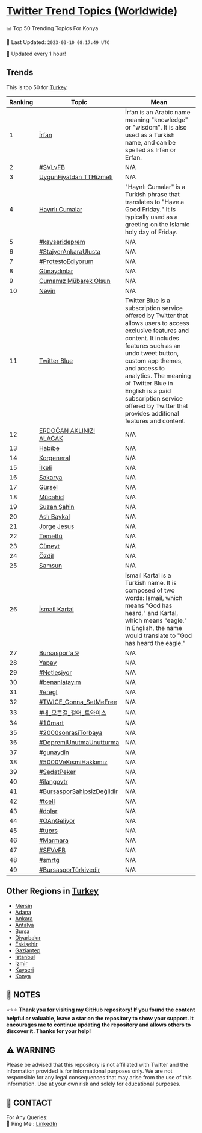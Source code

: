 [Twitter Trend Topics (Worldwide)](https://github.com/ErcinDedeoglu/Twitter-Trend-Topics)
==========


📊 Top 50 Trending Topics For Konya

📆 Last Updated: `2023-03-10 08:17:49 UTC`

🔧 Updated every 1 hour!


## Trends

This is top 50 for [Turkey](</Turkey>)

| Ranking | Topic | Mean |
| ------- | ------------ | ------------ |
| 1 | [İrfan](http://twitter.com/search?q=%c4%b0rfan) | İrfan is an Arabic name meaning "knowledge" or "wisdom". It is also used as a Turkish name, and can be spelled as Irfan or Erfan. |
| 2 | [#SVLvFB](http://twitter.com/search?q=%23SVLvFB) | N/A |
| 3 | [UygunFiyatdan TTHizmeti](http://twitter.com/search?q=UygunFiyatdan+TTHizmeti) | N/A |
| 4 | [Hayırlı Cumalar](http://twitter.com/search?q=Hay%c4%b1rl%c4%b1+Cumalar) | "Hayırlı Cumalar" is a Turkish phrase that translates to "Have a Good Friday." It is typically used as a greeting on the Islamic holy day of Friday. |
| 5 | [#kayserideprem](http://twitter.com/search?q=%23kayserideprem) | N/A |
| 6 | [#StajyerAnkaraUlusta](http://twitter.com/search?q=%23StajyerAnkaraUlusta) | N/A |
| 7 | [#ProtestoEdiyorum](http://twitter.com/search?q=%23ProtestoEdiyorum) | N/A |
| 8 | [Günaydınlar](http://twitter.com/search?q=G%c3%bcnayd%c4%b1nlar) | N/A |
| 9 | [Cumamız Mübarek Olsun](http://twitter.com/search?q=Cumam%c4%b1z+M%c3%bcbarek+Olsun) | N/A |
| 10 | [Nevin](http://twitter.com/search?q=Nevin) | N/A |
| 11 | [Twitter Blue](http://twitter.com/search?q=Twitter+Blue) | Twitter Blue is a subscription service offered by Twitter that allows users to access exclusive features and content. It includes features such as an undo tweet button, custom app themes, and access to analytics. The meaning of Twitter Blue in English is a paid subscription service offered by Twitter that provides additional features and content. |
| 12 | [ERDOĞAN AKLINIZI ALACAK](http://twitter.com/search?q=ERDO%c4%9eAN+AKLINIZI+ALACAK) | N/A |
| 13 | [Habibe](http://twitter.com/search?q=Habibe) | N/A |
| 14 | [Korgeneral](http://twitter.com/search?q=Korgeneral) | N/A |
| 15 | [İlkeli](http://twitter.com/search?q=%c4%b0lkeli) | N/A |
| 16 | [Sakarya](http://twitter.com/search?q=Sakarya) | N/A |
| 17 | [Gürsel](http://twitter.com/search?q=G%c3%bcrsel) | N/A |
| 18 | [Mücahid](http://twitter.com/search?q=M%c3%bccahid) | N/A |
| 19 | [Suzan Şahin](http://twitter.com/search?q=Suzan+%c5%9eahin) | N/A |
| 20 | [Aslı Baykal](http://twitter.com/search?q=Asl%c4%b1+Baykal) | N/A |
| 21 | [Jorge Jesus](http://twitter.com/search?q=Jorge+Jesus) | N/A |
| 22 | [Temettü](http://twitter.com/search?q=Temett%c3%bc) | N/A |
| 23 | [Cüneyt](http://twitter.com/search?q=C%c3%bcneyt) | N/A |
| 24 | [Özdil](http://twitter.com/search?q=%c3%96zdil) | N/A |
| 25 | [Samsun](http://twitter.com/search?q=Samsun) | N/A |
| 26 | [İsmail Kartal](http://twitter.com/search?q=%c4%b0smail+Kartal) | İsmail Kartal is a Turkish name. It is composed of two words: İsmail, which means "God has heard," and Kartal, which means "eagle." In English, the name would translate to "God has heard the eagle." |
| 27 | [Bursaspor'a 9](http://twitter.com/search?q=Bursaspor%27a+9) | N/A |
| 28 | [Yapay](http://twitter.com/search?q=Yapay) | N/A |
| 29 | [#Netleşiyor](http://twitter.com/search?q=%23Netle%c5%9fiyor) | N/A |
| 30 | [#benanlatayım](http://twitter.com/search?q=%23benanlatay%c4%b1m) | N/A |
| 31 | [#eregl](http://twitter.com/search?q=%23eregl) | N/A |
| 32 | [#TWICE_Gonna_SetMeFree](http://twitter.com/search?q=%23TWICE_Gonna_SetMeFree) | N/A |
| 33 | [#내_모든걸_걸어_트와이스](http://twitter.com/search?q=%23%eb%82%b4_%eb%aa%a8%eb%93%a0%ea%b1%b8_%ea%b1%b8%ec%96%b4_%ed%8a%b8%ec%99%80%ec%9d%b4%ec%8a%a4) | N/A |
| 34 | [#10mart](http://twitter.com/search?q=%2310mart) | N/A |
| 35 | [#2000sonrasiTorbaya](http://twitter.com/search?q=%232000sonrasiTorbaya) | N/A |
| 36 | [#DepremiUnutmaUnutturma](http://twitter.com/search?q=%23DepremiUnutmaUnutturma) | N/A |
| 37 | [#gunaydin](http://twitter.com/search?q=%23gunaydin) | N/A |
| 38 | [#5000VeKısmiHakkımız](http://twitter.com/search?q=%235000VeK%c4%b1smiHakk%c4%b1m%c4%b1z) | N/A |
| 39 | [#SedatPeker](http://twitter.com/search?q=%23SedatPeker) | N/A |
| 40 | [#ilangovtr](http://twitter.com/search?q=%23ilangovtr) | N/A |
| 41 | [#BursasporSahipsizDeğildir](http://twitter.com/search?q=%23BursasporSahipsizDe%c4%9fildir) | N/A |
| 42 | [#tcell](http://twitter.com/search?q=%23tcell) | N/A |
| 43 | [#dolar](http://twitter.com/search?q=%23dolar) | N/A |
| 44 | [#OAnGeliyor](http://twitter.com/search?q=%23OAnGeliyor) | N/A |
| 45 | [#tuprs](http://twitter.com/search?q=%23tuprs) | N/A |
| 46 | [#Marmara](http://twitter.com/search?q=%23Marmara) | N/A |
| 47 | [#SEVvFB](http://twitter.com/search?q=%23SEVvFB) | N/A |
| 48 | [#smrtg](http://twitter.com/search?q=%23smrtg) | N/A |
| 49 | [#BursasporTürkiyedir](http://twitter.com/search?q=%23BursasporT%c3%bcrkiyedir) | N/A |



## Other Regions in [Turkey](</Turkey>)

* [Mersin](</Turkey/Mersin.md>)
* [Adana](</Turkey/Adana.md>)
* [Ankara](</Turkey/Ankara.md>)
* [Antalya](</Turkey/Antalya.md>)
* [Bursa](</Turkey/Bursa.md>)
* [Diyarbakır](</Turkey/Diyarbakır.md>)
* [Eskişehir](</Turkey/Eskişehir.md>)
* [Gaziantep](</Turkey/Gaziantep.md>)
* [Istanbul](</Turkey/Istanbul.md>)
* [Izmir](</Turkey/Izmir.md>)
* [Kayseri](</Turkey/Kayseri.md>)
* [Konya](</Turkey/Konya.md>)



## 📝 NOTES

⭐⭐⭐ **Thank you for visiting my GitHub repository! If you found the content helpful or valuable, leave a star on the repository to show your support. It encourages me to continue updating the repository and allows others to discover it. Thanks for your help!**


## ⚠️ WARNING

Please be advised that this repository is not affiliated with Twitter and the information provided is for informational purposes only. We are not responsible for any legal consequences that may arise from the use of this information. Use at your own risk and solely for educational purposes.


## 📨 CONTACT

 For Any Queries:  
            🏓 Ping Me : [LinkedIn](https://www.linkedin.com/in/ercindedeoglu/)
